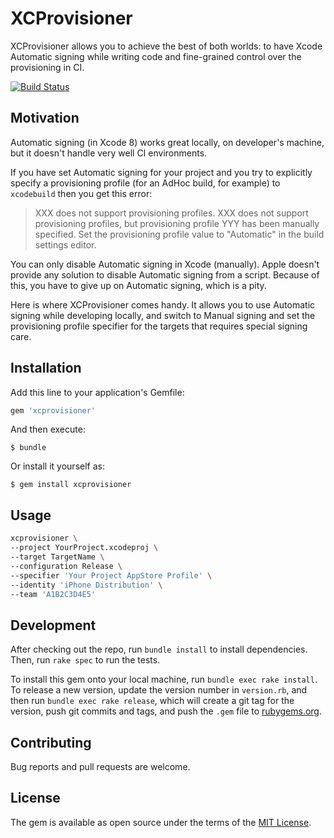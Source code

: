 # XCProvisioner

XCProvisioner allows you to achieve the best of both worlds: to have Xcode Automatic signing while writing code and fine-grained control over the provisioning in CI.

[![Build Status](https://travis-ci.org/thelvis4/XCProvisioner.svg?branch=master)](https://travis-ci.org/thelvis4/XCProvisioner)

## Motivation

Automatic signing (in Xcode 8) works great locally, on developer's machine, but it doesn't handle very well CI environments.

If you have set Automatic signing for your project and you try to explicitly specify a provisioning profile (for an AdHoc build, for example) to `xcodebuild` then you get this error:
> XXX does not support provisioning profiles. XXX does not support provisioning profiles, but provisioning profile YYY has been manually specified. Set the provisioning profile value to "Automatic" in the build settings editor.

You can only disable Automatic signing in Xcode (manually). Apple doesn't provide any solution to disable Automatic signing from a script.
Because of this, you have to give up on Automatic signing, which is a pity.

Here is where XCProvisioner comes handy. It allows you to use Automatic signing while developing locally, and switch to Manual signing and set the provisioning profile specifier for the targets that requires special signing care.

## Installation

Add this line to your application's Gemfile:

```ruby
gem 'xcprovisioner'
```

And then execute:

    $ bundle

Or install it yourself as:

    $ gem install xcprovisioner

## Usage
```sh
xcprovisioner \
--project YourProject.xcodeproj \
--target TargetName \
--configuration Release \
--specifier 'Your Project AppStore Profile' \
--identity 'iPhone Distribution' \
--team 'A1B2C3D4E5'
```

## Development

After checking out the repo, run `bundle install` to install dependencies. Then, run `rake spec` to run the tests.

To install this gem onto your local machine, run `bundle exec rake install`. To release a new version, update the version number in `version.rb`, and then run `bundle exec rake release`, which will create a git tag for the version, push git commits and tags, and push the `.gem` file to [rubygems.org](https://rubygems.org).


## Contributing

Bug reports and pull requests are welcome.


## License

The gem is available as open source under the terms of the [MIT License](http://opensource.org/licenses/MIT).

